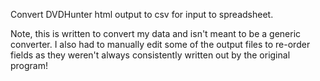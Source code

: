 Convert DVDHunter html output to csv for input to spreadsheet.

Note, this is written to convert my data and isn't meant to be a generic
converter. I also had to manually edit some of the output files to re-order
fields as they weren't always consistently written out by the original program!
